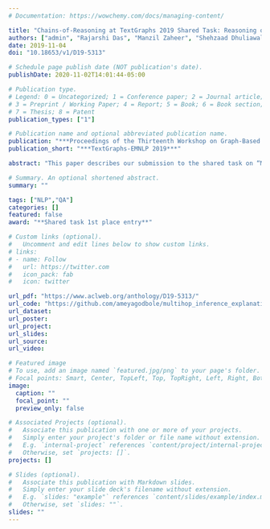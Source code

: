 ```yaml
---
# Documentation: https://wowchemy.com/docs/managing-content/

title: "Chains-of-Reasoning at TextGraphs 2019 Shared Task: Reasoning over Chains of Facts for Explainable Multi-hop Inference"
authors: ["admin", "Rajarshi Das", "Manzil Zaheer", "Shehzaad Dhuliawala", "Andrew McCallum"]
date: 2019-11-04
doi: "10.18653/v1/D19-5313"

# Schedule page publish date (NOT publication's date).
publishDate: 2020-11-02T14:01:44-05:00

# Publication type.
# Legend: 0 = Uncategorized; 1 = Conference paper; 2 = Journal article;
# 3 = Preprint / Working Paper; 4 = Report; 5 = Book; 6 = Book section;
# 7 = Thesis; 8 = Patent
publication_types: ["1"]

# Publication name and optional abbreviated publication name.
publication: "***Proceedings of the Thirteenth Workshop on Graph-Based Methods for Natural Language Processing (TextGraphs-13)***"
publication_short: "***TextGraphs-EMNLP 2019***"

abstract: "This paper describes our submission to the shared task on “Multi-hop Inference Explanation Regeneration” in TextGraphs workshop at EMNLP 2019 (Jansen and Ustalov, 2019). Our system identifies chains of facts relevant to explain an answer to an elementary science examination question. To counter the problem of ‘spurious chains’ leading to ‘semantic drifts’, we train a ranker that uses contextualized representation of facts to score its relevance for explaining an answer to a question. Our system was ranked first w.r.t the mean average precision (MAP) metric outperforming the second best system by 14.95 points."

# Summary. An optional shortened abstract.
summary: ""

tags: ["NLP","QA"]
categories: []
featured: false
award: "**Shared task 1st place entry**"

# Custom links (optional).
#   Uncomment and edit lines below to show custom links.
# links:
# - name: Follow
#   url: https://twitter.com
#   icon_pack: fab
#   icon: twitter

url_pdf: "https://www.aclweb.org/anthology/D19-5313/"
url_code: "https://github.com/ameyagodbole/multihop_inference_explanation_regeneration"
url_dataset:
url_poster:
url_project:
url_slides:
url_source:
url_video:

# Featured image
# To use, add an image named `featured.jpg/png` to your page's folder. 
# Focal points: Smart, Center, TopLeft, Top, TopRight, Left, Right, BottomLeft, Bottom, BottomRight.
image:
  caption: ""
  focal_point: ""
  preview_only: false

# Associated Projects (optional).
#   Associate this publication with one or more of your projects.
#   Simply enter your project's folder or file name without extension.
#   E.g. `internal-project` references `content/project/internal-project/index.md`.
#   Otherwise, set `projects: []`.
projects: []

# Slides (optional).
#   Associate this publication with Markdown slides.
#   Simply enter your slide deck's filename without extension.
#   E.g. `slides: "example"` references `content/slides/example/index.md`.
#   Otherwise, set `slides: ""`.
slides: ""
---
```

